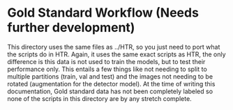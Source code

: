 # Gold Standard Workflow (Needs further development)

This directory uses the same files as ../HTR, so you just need to port what the scripts do in HTR. Again, it uses the same exact scripts as HTR, the only difference is this data is not used to train the models, but to test their performance only. This entails a few things like not needing to split to multiple partitions (train, val and test) and the images not needing to be rotated (augmentation for the detector model). At the time of writing this documentation, Gold standard data has not been completely labeled so none of the scripts in this directory are by any stretch complete.
